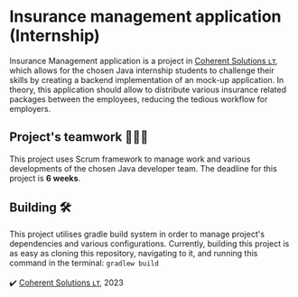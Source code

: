 # Insurance management application (Internship)
Insurance Management application is a project in [Coherent Solutions ʟᴛ](https://www.coherentsolutions.com/careers/lithuania/), which allows for the chosen Java internship students to challenge their skills by creating a backend implementation of an mock-up application. In theory, this application should allow to distribute various insurance related packages between the employees, reducing the tedious workflow for employers.
## Project's teamwork 🧑‍🤝‍🧑
This project uses Scrum framework to manage work and various developments of the chosen Java developer team. The deadline for this project is **6 weeks**.
## Building 🛠️
This project utilises gradle build system in order to manage project's dependencies and various configurations. Currently, building this project is as easy as cloning this repository, navigating to it, and running this command in the terminal: ``gradlew build``
\
\
✔️ [Coherent Solutions ʟᴛ](https://www.coherentsolutions.com/careers/lithuania/), 2023